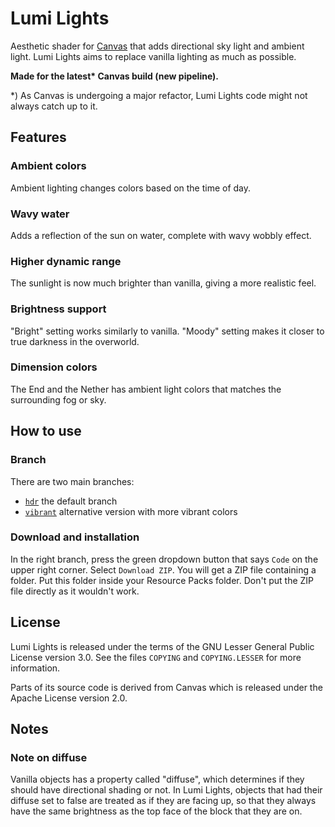 # Lumi Lights
Aesthetic shader for [Canvas](https://github.com/grondag/canvas) that adds directional sky light and ambient light. Lumi Lights aims to replace vanilla lighting as much as possible.

**Made for the latest\* Canvas build (new pipeline).**

\*) As Canvas is undergoing a major refactor, Lumi Lights code might not always catch up to it.

## Features

### Ambient colors
Ambient lighting changes colors based on the time of day.

### Wavy water
Adds a reflection of the sun on water, complete with wavy wobbly effect.

### Higher dynamic range
The sunlight is now much brighter than vanilla, giving a more realistic feel.

### Brightness support
"Bright" setting works similarly to vanilla. "Moody" setting makes it closer to true darkness in the overworld.

### Dimension colors
The End and the Nether has ambient light colors that matches the surrounding fog or sky. 

## How to use

### Branch

There are two main branches:
- [`hdr`](../../tree/hdr) the default branch
- [`vibrant`](../../tree/vibrant) alternative version with more vibrant colors

### Download and installation

In the right branch, press the green dropdown button that says `Code` on the upper right corner. Select `Download ZIP`. You will get a ZIP file containing a folder. Put this folder inside your Resource Packs folder. Don't put the ZIP file directly as it wouldn't work.

## License

Lumi Lights is released under the terms of the GNU Lesser General Public License version 3.0. See the files `COPYING` and `COPYING.LESSER` for more information.

Parts of its source code is derived from Canvas which is released under the Apache License version 2.0.

## Notes

### Note on diffuse
Vanilla objects has a property called "diffuse", which determines if they should have directional shading or not. In Lumi Lights, objects that had their diffuse set to false are treated as if they are facing up, so that they always have the same brightness as the top face of the block that they are on.

